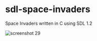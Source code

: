 # sdl-space-invaders

Space Invaders written in C using SDL 1.2

![screenshot 29](https://cloud.githubusercontent.com/assets/1466920/20732319/754e4344-b68e-11e6-9b74-653128c85ec8.png)
